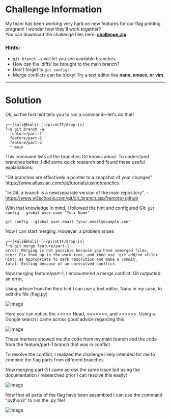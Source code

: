 # Challenge Information

My team has been working very hard on new features for our flag printing program! I wonder how they'll work together?  
You can download the challenge files here: **[challenge.zip](#)**  

### Hints:
- `git branch -a` will let you see available branches.  
- How can file 'diffs' be brought to the main branch?  
- Don't forget to `git config`!  
- Merge conflicts can be tricky! Try a text editor like **nano, emacs, or vim**.  

---

# Solution

Ok, so the first hint tells you to run a command—let's do that!  

```
┌──(kali㉿kali)-[~/picoCTF/drop-in]
└─$ git branch -a
  feature/part-1
  feature/part-2
  feature/part-3
  * main
```

This command lists all the branches Git knows about. To understand branches better, I did some quick research and found these useful explanations:

  "Git branches are effectively a pointer to a snapshot of your changes" https://www.atlassian.com/git/tutorials/usingbranches

  "In Git, a branch is a new/separate version of the main repository". - https://www.w3schools.com/git/git_branch.asp?remote=github


With that knowledge in mind, I followed the hint and configured Git:
```git config --global user.name "Your Name"```

```git config --global user.email "your.email@example.com"```

Now I can start merging. However, a problem arises

```
┌──(kali㉿kali)-[~/picoCTF/drop-in]
└─$ git merge feature/part-1
error: Merging is not possible because you have unmerged files.
hint: Fix them up in the work tree, and then use 'git add/rm <file>'
hint: as appropriate to mark resolution and make a commit.
fatal: Exiting because of an unresolved conflict.
```

Now merging feature/part-1, I encountered a merge conflict! Git outputted an error,

Using advice from the third hint I can use a text editor, Nano in my case, to edit the file (flag.py)

![image](https://github.com/user-attachments/assets/90648cfe-f074-4a60-96d1-1ad7a3cc67bf)


Here you can notice the <<<<< Head, =======, and >>>>>>. Using a Google search I came across good advice regarding this


![image](https://github.com/user-attachments/assets/3d20c406-b8b3-4169-a8d7-abf3e1ed15c4)

These markers showed me the code from my main branch and the code from the feature/part-1 branch that was in conflict


To resolve the conflict, I realized the challenge likely intended for me to combine the flag parts from different branches 

Now merging part-3 I came across the same issue but using the documentation I researched prior I can resolve this easily!

![image](https://github.com/user-attachments/assets/109566cb-a030-4204-b825-ae603db2f4b8)


Now that all parts of the flag have been assembled I can use the command "python3" to run the .py file!

![image](https://github.com/user-attachments/assets/7f15e712-386a-46d0-a27a-b6a1f5485145)
